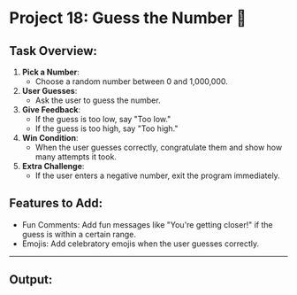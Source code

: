 # Project 18: Guess the Number 🎯

## Task Overview:
1. **Pick a Number**:
   - Choose a random number between 0 and 1,000,000.
2. **User Guesses**:
   - Ask the user to guess the number.
3. **Give Feedback**:
   - If the guess is too low, say "Too low."
   - If the guess is too high, say "Too high."
4. **Win Condition**:
   - When the user guesses correctly, congratulate them and show how many attempts it took.
5. **Extra Challenge**:
   - If the user enters a negative number, exit the program immediately.

## Features to Add:

- Fun Comments: Add fun messages like "You're getting closer!" if the guess is within a certain range.
- Emojis: Add celebratory emojis when the user guesses correctly.

---

## Output:
